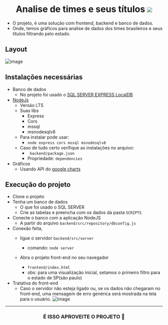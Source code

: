 <h1 align='center'>Analise de times e seus títulos <img src="https://img.icons8.com/office/30/000000/pie-chart.png"/></h1>

- O projeto, é uma solução com frontend, backend e banco de dados. 
- Onde, temos gráficos para analise de dados dos times brasileiros e seus títulos filtrando pelo estado.

## Layout

![image](https://user-images.githubusercontent.com/62751571/193364771-00cefb93-9f3c-4db8-a60a-ae0b2b1abe51.png)

## Instalações necessárias
- Banco de dados 
    - No projeto foi usado o [SQL SERVER EXPRESS LocalDB](https://learn.microsoft.com/pt-br/sql/database-engine/configure-windows/sql-server-express-localdb?view=sql-server-ver16)
-  [NodeJs](https://nodejs.org/en/)
    - Versão LTS 
    - Suas libs
        - Express 
        - Cors
        - mssql
        - msnodesqlv8
    - Para instalar pode usar:
        - ``` node express cors mssql msnodesqlv8 ```
    - Caso de tudo certo verifique as instalações no arquivo:
        - ``` backend/package.json```
        - Propriedade: ``` dependencies ```
- Gráficos
    - Usando API do [google charts](https://developers.google.com/chart)
  
## Execução do projeto
- Clone o projeto
- Tenha um banco de dados 
    - O que foi usado o SQL SERVER
    - Crie as tabelas e preencha com os dados da pasta ``` SCRIPTS ```
- Conecte o banco com a aplicação NodeJS
    - A partir do arquivo ``` backend/src/repository/dbconfig.js ```
- Conexão feita,
    - ligue o servidor ``` backend/src/server ```  
        - comando: ``` node server ``` 

    - Abra o projeto front-end no seu navegador
        - ``` frontend/index.html ``` 
        - obs: para uma visualização inicial, setamos o primeiro filtro para o estado de SP(são paulo)
- Tratativa do front-end
    - Caso o servidor não esteja ligado ou, se os dados não chegaram no front-end, uma mensagem de erro genérica será mostrada na tela para o usuário.
         ![image](https://user-images.githubusercontent.com/62751571/193364534-df8bc14e-ac36-469b-a670-d7decd892e71.png)
<hr>
<h3 align='center'>É ISSO APROVEITE O PROJETO 👊</h3>
